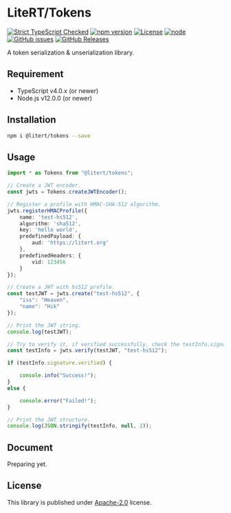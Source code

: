 # LiteRT/Tokens

[![Strict TypeScript Checked](https://badgen.net/badge/TS/Strict "Strict TypeScript Checked")](https://www.typescriptlang.org)
[![npm version](https://img.shields.io/npm/v/@litert/tokens.svg?colorB=brightgreen)](https://www.npmjs.com/package/@litert/tokens "Stable Version")
[![License](https://img.shields.io/npm/l/@litert/tokens.svg?maxAge=2592000?style=plastic)](https://github.com/litert/tokens/blob/master/LICENSE)
[![node](https://img.shields.io/node/v/@litert/tokens.svg?colorB=brightgreen)](https://nodejs.org/dist/latest-v8.x/)
[![GitHub issues](https://img.shields.io/github/issues/litert/tokens.js.svg)](https://github.com/litert/tokens.js/issues)
[![GitHub Releases](https://img.shields.io/github/release/litert/tokens.js.svg)](https://github.com/litert/tokens.js/releases "Stable Release")

A token serialization & unserialization library.

## Requirement

- TypeScript v4.0.x (or newer)
- Node.js v12.0.0 (or newer)

## Installation

```sh
npm i @litert/tokens --save
```

## Usage

```ts
import * as Tokens from "@litert/tokens";

// Create a JWT encoder.
const jwts = Tokens.createJWTEncoder();

// Register a profile with HMAC-SHA-512 algorithm.
jwts.registerHMACProfile({
    name: 'test-hs512',
    algorithm: 'sha512',
    key: 'hello world',
    predefinedPayload: {
        aud: 'https://litert.org'
    },
    predefinedHeaders: {
        vid: 123456
    }
});

// Create a JWT with hs512 profile.
const testJWT = jwts.create("test-hs512", {
    "iss": "Heaven",
    "name": "Hik"
});

// Print the JWT string.
console.log(testJWT);

// Try to verify it, if verified successfully, check the testInfo.signature.
const testInfo = jwts.verify(testJWT, "test-hs512");

if (testInfo.signature.verified) {

    console.info("Success!");
}
else {

    console.error("Failed!");
}

// Print the JWT structure.
console.log(JSON.stringify(testInfo, null, 2));
```

## Document

Preparing yet.

## License

This library is published under [Apache-2.0](./LICENSE) license.
